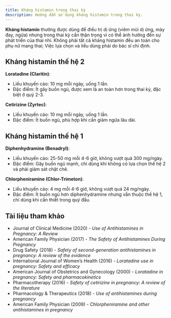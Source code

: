 ```yaml
---
title: Kháng histamin trong thai kỳ
description: Hướng dẫn sử dụng kháng histamin trong thai kỳ.
---
```


**Kháng histamin** thường được dùng để điều trị dị ứng (viêm mũi dị ứng, mày đay, ngứa) nhưng trong thai kỳ cần thận trọng vì có thể ảnh hưởng đến sự phát triển của thai nhi. Không phải tất cả kháng histamin đều an toàn cho phụ nữ mang thai; Việc lựa chọn và liều dùng phải do bác sĩ chỉ định.

## Kháng histamin thế hệ 2

**Loratadine (Claritin)**:

- Liều khuyến cáo: 10 mg mỗi ngày, uống 1 lần.
- Đặc điểm: Ít gây buồn ngủ, được xem là an toàn hơn trong thai kỳ, đặc biệt ở quý 2-3.

**Cetirizine (Zyrtec)**:

- Liều khuyến cáo: 10 mg mỗi ngày, uống 1 lần.
- Đặc điểm: Ít buồn ngủ, phù hợp khi cần giảm ngứa lâu dài.

## Kháng histamin thế hệ 1

**Diphenhydramine (Benadryl)**:

- Liều khuyến cáo: 25-50 mg mỗi 4-6 giờ, không vượt quá 300 mg/ngày.
- Đặc điểm: Gây buồn ngủ mạnh, chỉ dùng khi không có lựa chọn thế hệ 2 và phải giám sát chặt chẽ.

**Chlorpheniramine (Chlor-Trimeton)**:

- Liều khuyến cáo: 4 mg mỗi 4-6 giờ, không vượt quá 24 mg/ngày.
- Đặc điểm: Ít buồn ngủ hơn diphenhydramine nhưng vẫn thuộc thế hệ 1, chỉ dùng khi cần thiết trong quý đầu.

## Tài liệu tham khảo

- Journal of Clinical Medicine (2020) - _Use of Antihistamines in Pregnancy: A Review_
- American Family Physician (2017) - _The Safety of Antihistamines During Pregnancy_
- Drug Safety (2018) - _Safety of second-generation antihistamines in pregnancy: A review of the evidence_
- International Journal of Women’s Health (2016) - _Loratadine use in pregnancy: Safety and efficacy_
- American Journal of Obstetrics and Gynecology (2000) - _Loratadine in pregnancy: Safety and pharmacokinetics_
- Pharmacotherapy (2016) - _Safety of cetirizine in pregnancy: A review of the literature_
- Pharmacology & Therapeutics (2018) - _Use of antihistamines during pregnancy_
- American Family Physician (2009) - _Chlorpheniramine and other antihistamines in pregnancy_
